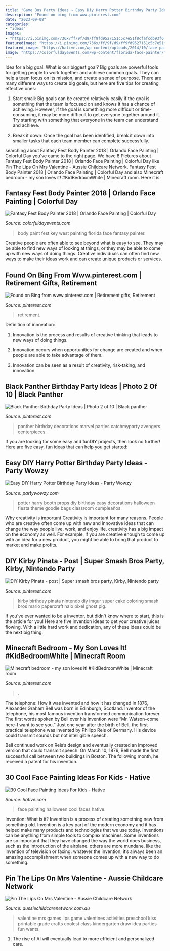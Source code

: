 ```yaml
---
title: "Game Bus Party Ideas ~ Easy Diy Harry Potter Birthday Party Ideas"
description: "Found on bing from www.pinterest.com"
date: "2023-09-08"
categories:
- "ideas"
images:
- "https://i.pinimg.com/736x/ff/9f/d9/ff9fd9527151c5c7e51f8cfafcdb93f6.jpg"
featuredImage: "https://i.pinimg.com/736x/ff/9f/d9/ff9fd9527151c5c7e51f8cfafcdb93f6.jpg"
featured_image: "https://hative.com/wp-content/uploads/2014/10/face-painting-ideas-for-kids/29-halloween-face-painting.jpg"
image: "https://colorfuldayevents.com/wp-content/florida-face-painter/fantasy-fest/body-paint-key-west.jpg"
---
```



Idea for a big goal: What is our biggest goal?
Big goals are powerful tools for getting people to work together and achieve common goals. They can help a team focus on its mission, and create a sense of purpose. 
There are many different ways to create big goals, but here are five tips for creating effective ones: 

1. Start small: Big goals can be created relatively easily if the goal is something that the team is focused on and knows it has a chance of achieving. However, if the goal is something more difficult or time-consuming, it may be more difficult to get everyone together around it. Try starting with something that everyone in the team can understand and achieve. 

2. Break it down: Once the goal has been identified, break it down into smaller tasks that each team member can complete successfully.

	

		
searching about Fantasy Fest Body Painter 2018 | Orlando Face Painting | Colorful Day you've came to the right page. We have 8 Pictures about Fantasy Fest Body Painter 2018 | Orlando Face Painting | Colorful Day like Pin The Lips On Mrs Valentine - Aussie Childcare Network, Fantasy Fest Body Painter 2018 | Orlando Face Painting | Colorful Day and also Minecraft bedroom - my son loves it! #KidBedroomWhite | Minecraft room. Here it is:
		
    
## Fantasy Fest Body Painter 2018 | Orlando Face Painting | Colorful Day

<img loading=lazy src="https://colorfuldayevents.com/wp-content/florida-face-painter/fantasy-fest/body-paint-key-west.jpg" onerror="this.onerror=null;this.src='https://tse1.mm.bing.net/th?id=OIP.5TUIKkI5wpT4datFH1u5lQAAAA&amp;pid=15.1';" alt="Fantasy Fest Body Painter 2018 | Orlando Face Painting | Colorful Day">

_Source: colorfuldayevents.com_

>body paint fest key west painting florida face fantasy painter. 

	

Creative people are often able to see beyond what is easy to see. They may be able to find new ways of looking at things, or they may be able to come up with new ways of doing things. Creative individuals can often find new ways to make their ideas work and can create unique products or services.

    
## Found On Bing From Www.pinterest.com | Retirement Gifts, Retirement

<img loading=lazy src="https://i.pinimg.com/736x/74/6a/8d/746a8d340c8ba5d8775466512b5e494a--retirement-gifts-teacher-retirement.jpg" onerror="this.onerror=null;this.src='https://tse1.mm.bing.net/th?id=OIP.UjwWqTHNJWv11y43O71R8gHaJ3&amp;pid=15.1';" alt="Found on Bing from www.pinterest.com | Retirement gifts, Retirement">

_Source: pinterest.com_

>retirement. 

	

Definition of innovation:
1. Innovation is the process and results of creative thinking that leads to new ways of doing things.
2. Innovation occurs when opportunities for change are created and when people are able to take advantage of them.

3. Innovation can be seen as a result of creativity, risk-taking, and innovation.

    
## Black Panther Birthday Party Ideas | Photo 2 Of 10 | Black Panther

<img loading=lazy src="https://i.pinimg.com/736x/ff/9f/d9/ff9fd9527151c5c7e51f8cfafcdb93f6.jpg" onerror="this.onerror=null;this.src='https://tse1.mm.bing.net/th?id=OIP.mlanmpiBZOcx9bTf6Z6bCQAAAA&amp;pid=15.1';" alt="Black Panther Birthday Party Ideas | Photo 2 of 10 | Black panther">

_Source: pinterest.com_

>panther birthday decorations marvel parties catchmyparty avengers centerpieces. 

	

If you are looking for some easy and funDIY projects, then look no further! Here are five easy, fun ideas that can help you get started: 

    
## Easy DIY Harry Potter Birthday Party Ideas - Party Wowzy

<img loading=lazy src="https://partywowzy.com/wp-content/uploads/2018/08/Photo-Booth-Props.jpg" onerror="this.onerror=null;this.src='https://tse4.mm.bing.net/th?id=OIP.qmAXkvchV5xxNmLz7vjubQHaJ4&amp;pid=15.1';" alt="Easy DIY Harry Potter Birthday Party Ideas - Party Wowzy">

_Source: partywowzy.com_

>potter harry booth props diy birthday easy decorations halloween fiesta theme goodie bags classroom cumpleaños. 

	

Why creativity is important
Creativity is important for many reasons. People who are creative often come up with new and innovative ideas that can change the way people live, work, and enjoy life. creativity has a big impact on the economy as well. For example, if you are creative enough to come up with an idea for a new product, you might be able to bring that product to market and make profits.

    
## DIY Kirby Pinata - Post | Super Smash Bros Party, Kirby, Nintendo Party

<img loading=lazy src="https://i.pinimg.com/736x/e2/84/5f/e2845f81506f9eb816bd5cb4b6463da4--galleries.jpg" onerror="this.onerror=null;this.src='https://tse2.mm.bing.net/th?id=OIP.DTtWeYbg_MK3iUymbIMpBgHaJ3&amp;pid=15.1';" alt="DIY Kirby Pinata - post | Super smash bros party, Kirby, Nintendo party">

_Source: pinterest.com_

>kirby birthday pinata nintendo diy imgur super cake coloring smash bros mario papercraft halo pixel ghost pig. 

	

If you've ever wanted to be a inventor, but didn't know where to start, this is the article for you! Here are five invention ideas to get your creative juices flowing. With a little hard work and dedication, any of these ideas could be the next big thing.

    
## Minecraft Bedroom - My Son Loves It! #KidBedroomWhite | Minecraft Room

<img loading=lazy src="https://i.pinimg.com/736x/34/64/f5/3464f50a37523271134c4cd712ffbdd9.jpg" onerror="this.onerror=null;this.src='https://tse3.mm.bing.net/th?id=OIP.D11WlrHidYl0LvyfhXg_vQHaFj&amp;pid=15.1';" alt="Minecraft bedroom - my son loves it! #KidBedroomWhite | Minecraft room">

_Source: pinterest.com_

>. 

	

The telephone: How it was invented and how it has changed
In 1876, Alexander Graham Bell was born in Edinburgh, Scotland. Inventor of the telephone, his most famous invention transformed communication forever. The first words spoken by Bell over his invention were “Mr. Watson–come here–I want to see you.” 
Just one year after the birth of Bell, the first practical telephone was invented by Philipp Reis of Germany. His device could transmit sounds but not intelligible speech. 

Bell continued work on Reis’s design and eventually created an improved version that could transmit speech. On March 10, 1876, Bell made the first successful call between two buildings in Boston. The following month, he received a patent for his invention.

    
## 30 Cool Face Painting Ideas For Kids - Hative

<img loading=lazy src="https://hative.com/wp-content/uploads/2014/10/face-painting-ideas-for-kids/29-halloween-face-painting.jpg" onerror="this.onerror=null;this.src='https://tse1.mm.bing.net/th?id=OIP.gFWiarf8-Ln9iUXYQiqBaAHaJ3&amp;pid=15.1';" alt="30 Cool Face Painting Ideas For Kids - Hative">

_Source: hative.com_

>face painting halloween cool faces hative. 

	

Invention: What is it?
Invention is a process of creating something new from something old. Invention is a key part of the modern economy and it has helped make many products and technologies that we use today. Inventions can be anything from simple tools to complex machines. Some inventions are so important that they have changed the way the world does business, such as the introduction of the airplane. others are more mundane, like the invention of television or faxing. whatever the invention, it’s always been an amazing accomplishment when someone comes up with a new way to do something.

    
## Pin The Lips On Mrs Valentine - Aussie Childcare Network

<img loading=lazy src="https://aussiechildcarenetwork.com.au/media/k2/items/cache/ca9456ad89fef6c66a71b99b32dfe05e_L.jpg" onerror="this.onerror=null;this.src='https://tse3.mm.bing.net/th?id=OIP.Cs6LjK3lAA1NKmERZhoGYwHaJ4&amp;pid=15.1';" alt="Pin The Lips On Mrs Valentine - Aussie Childcare Network">

_Source: aussiechildcarenetwork.com.au_

>valentine mrs games lips game valentines activities preschool kiss printable grade crafts coolest class kindergarten draw idea parties fun wants. 

	

1. The rise of AI will eventually lead to more efficient and personalized care. 

